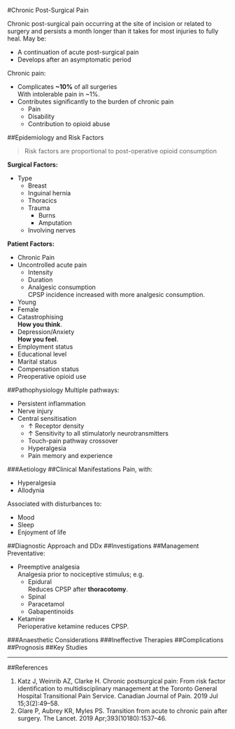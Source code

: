 #Chronic Post-Surgical Pain

Chronic post-surgical pain occurring at the site of incision or related to surgery and persists a month longer than it takes for most injuries to fully heal. May be:
* A continuation of acute post-surgical pain
* Develops after an asymptomatic period


Chronic pain:
* Complicates **~10%** of all surgeries  
With intolerable pain in ~1%.
* Contributes significantly to the burden of chronic pain
	* Pain
	* Disability
	* Contribution to opioid abuse


##Epidemiology and Risk Factors
> Risk factors are proportional to post-operative opioid consumption


**Surgical Factors:**
* Type
	* Breast
	* Inguinal hernia
	* Thoracics
	* Trauma
		* Burns
		* Amputation
	* Involving nerves


**Patient Factors:**
* Chronic Pain
* Uncontrolled acute pain
	* Intensity
	* Duration
	* Analgesic consumption  
	CPSP incidence increased with more analgesic consumption.
* Young
* Female
* Catastrophising  
**How you think**.
* Depression/Anxiety  
**How you feel**.
* Employment status
* Educational level
* Marital status
* Compensation status
* Preoperative opioid use


##Pathophysiology
Multiple pathways:
* Persistent inflammation
* Nerve injury
* Central sensitisation
	* ↑ Receptor density
	* ↑ Sensitivity to all stimulatorly neurotransmitters
	* Touch-pain pathway crossover
	* Hyperalgesia
	* Pain memory and experience

###Aetiology
##Clinical Manifestations
Pain, with:
* Hyperalgesia
* Allodynia

Associated with disturbances to:
* Mood
* Sleep
* Enjoyment of life

##Diagnostic Approach and DDx
##Investigations
##Management
Preventative:
* Preemptive analgesia  
Analgesia prior to nociceptive stimulus; e.g.
	* Epidural  
	Reduces CPSP after **thoracotomy**.
	* Spinal
	* Paracetamol
	* Gabapentinoids
* Ketamine  
Perioperative ketamine reduces CPSP.



###Anaesthetic Considerations
###Ineffective Therapies
##Complications
##Prognosis
##Key Studies

---
##References

1. Katz J, Weinrib AZ, Clarke H. Chronic postsurgical pain: From risk factor identification to multidisciplinary management at the Toronto General Hospital Transitional Pain Service. Canadian Journal of Pain. 2019 Jul 15;3(2):49–58. 
2. Glare P, Aubrey KR, Myles PS. Transition from acute to chronic pain after surgery. The Lancet. 2019 Apr;393(10180):1537–46. 
